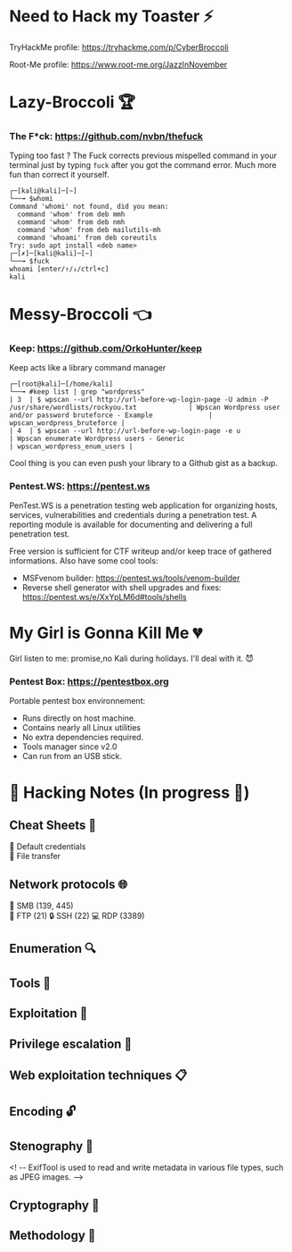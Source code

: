 # Need to Hack my Toaster :zap:

TryHackMe profile: https://tryhackme.com/p/CyberBroccoli

Root-Me profile: https://www.root-me.org/JazzInNovember


# Lazy-Broccoli :trophy:

### The F*ck: https://github.com/nvbn/thefuck

Typing too fast ? The Fuck corrects previous mispelled command in your terminal just by typing `fuck` after you got the command error. Much more fun than correct it yourself.

```shell
┌─[kali@kali]─[~]
└──╼ $whomi
Command 'whomi' not found, did you mean:
  command 'whom' from deb mmh
  command 'whom' from deb nmh
  command 'whom' from deb mailutils-mh
  command 'whoami' from deb coreutils
Try: sudo apt install <deb name>
┌─[✗]─[kali@kali]─[~]
└──╼ $fuck
whoami [enter/↑/↓/ctrl+c]
kali
```

# Messy-Broccoli :point_left: 
### Keep: https://github.com/OrkoHunter/keep
Keep acts like a library command manager

```shell
┌─[root@kali]─[/home/kali]
└──╼ #keep list | grep "wordpress"
| 3  | $ wpscan --url http://url-before-wp-login-page -U admin -P /usr/share/wordlists/rockyou.txt             | Wpscan Wordpress user and/or password bruteforce - Example              | wpscan_wordpress_bruteforce |
| 4  | $ wpscan --url http://url-before-wp-login-page -e u                                                     | Wpscan enumerate Wordpress users - Generic                              | wpscan_wordpress_enum_users |
```
Cool thing is you can even push your library to a Github gist as a backup.

### Pentest.WS: https://pentest.ws
PenTest.WS is a penetration testing web application for organizing hosts, services, vulnerabilities and credentials during a penetration test. A reporting module is available for documenting and delivering a full penetration test.

Free version is sufficient for CTF writeup and/or keep trace of gathered informations.
Also have some cool tools: 
- MSFvenom builder: https://pentest.ws/tools/venom-builder 
- Reverse shell generator with shell upgrades and fixes: https://pentest.ws/e/XxYpLM6d#tools/shells

# My Girl is Gonna Kill Me :broken_heart:
Girl listen to me: promise,no Kali during holidays. I'll deal with it. :smiling_imp:
### Pentest Box: https://pentestbox.org
Portable pentest box environnement: 
- Runs directly on host machine. 
- Contains nearly all Linux utilities
- No extra dependencies required.
- Tools manager since v2.0
- Can run from an USB stick.

# :paperclip: Hacking Notes (In progress :construction_worker:)
## Cheat Sheets  :pushpin:
:key: Default credentials              
:page_facing_up: File transfer

<!-- Line break is done with two spaces at the end of the line-->

## Network protocols :globe_with_meridians:
:open_file_folder: SMB (139, 445)  
:postbox: FTP (21)
:lock: SSH (22)
:computer: RDP (3389)

## Enumeration :mag:

## Tools :wrench: 

## Exploitation :dart: 

## Privilege escalation :crown: 

## Web exploitation techniques :clipboard:

## Encoding :unlock: 

## Stenography :monocle_face:
<! -- ExifTool is used to read and write metadata in various file types, such as JPEG images. -->

## Cryptography :closed_lock_with_key: 

## Methodology :notebook: 
